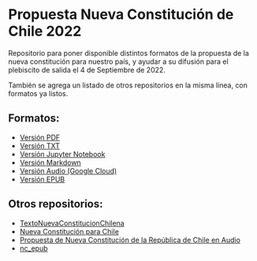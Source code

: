 # Propuesta Nueva Constitución de Chile 2022

Repositorio para poner disponible distintos formatos de la propuesta de la nueva constitución para nuestro país, y ayudar a su difusión para el plebiscito de salida el 4 de Septiembre de 2022.

También se agrega un listado de otros repositorios en la misma línea, con formatos ya listos.

## Formatos:

- [Versión PDF](Texto-Definitivo-CPR-2022-Tapas.pdf)
- [Versión TXT](Propuesta.txt)
- [Versión Jupyter Notebook](https://github.com/lnds/TextoNuevaConstitucionChilena)
- [Versión Markdown](https://sigloasesino.notion.site/sigloasesino/Propuesta-de-Constituci-n-Pol-tica-de-la-Rep-blica-de-Chile-7f608bbaa95244408fd96f20bfd15981)
- [Versión Audio (Google Cloud)](https://github.com/rmaureira/audiopropuesta)
- [Versión EPUB](https://github.com/bicubico/nc_epub)

## Otros repositorios:
- [TextoNuevaConstitucionChilena](https://github.com/lnds/TextoNuevaConstitucionChilena)
- [Nueva Constitución para Chile](https://github.com/fguinez/nueva-constitucion)
- [Propuesta de Nueva Constitución de la República de Chile en Audio](https://github.com/rmaureira/audiopropuesta)
- [nc_epub](https://github.com/bicubico/nc_epub)
